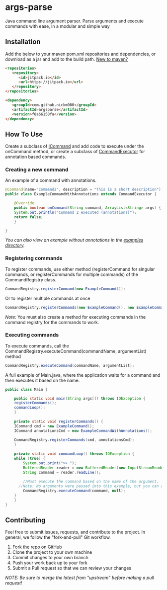 # args-parse
Java command line argument parser. Parse arguments and execute commands with ease, in a modular and simple way

## Installation
Add the below to your maven pom.xml repositories and dependencies, or download as a jar and add to the build path. [New to maven?](https://maven.apache.org/guides/getting-started/maven-in-five-minutes.html#the-pom)
```html
<repositories>
   <repository>
      <id>jitpack.io</id>
      <url>https://jitpack.io</url>
   </repository>
</repositories>
```
```html
<dependency>
   <groupId>com.github.nickm980</groupId>
   <artifactId>argsparse</artifactId>
   <version>f8a66158fa</version>
</dependency>
```

## How To Use
Create a subclass of [ICommand](https://github.com/nickm980/argsparse/blob/7455cd396f53061f9b437416f82cf20b0c49d459/src/me/nickm980/argsparse/ICommand.java) and add code to execute under the onCommand method, or create a subclass of [CommandExecutor](https://github.com/nickm980/argsparse/blob/7455cd396f53061f9b437416f82cf20b0c49d459/src/me/nickm980/argsparse/CommandExecutor.java) for annotation based commands.

### Creating a new command
An example of a command with annotations.
```java
@Command(name="command2", description = "This is a short description")
public class ExampleCommandWithAnnotations extends CommandExecutor {

    @Override
    public boolean onCommand(String command, ArrayList<String> args) {
	System.out.println("Command 2 executed (annotations)");
	return false;
    }

}
```
*You can also view an example without annotations in the [examples directory](https://github.com/nickm980/argsparse/blob/main/src/examples/).*

### Registering commands
To register commands, use either method (registerCommand for singular commands, or registerCommands for multiple commands) of the CommandRegistry class.

```java
CommandRegistry.registerCommand(new ExampleCommand());
```

Or to register multiple commands at once
```java
CommandRegistry.registerCommands(new ExampleCommand(), new ExampleCommand1());
```
*Note:* You must also create a method for executing commands in the command registry for the commands to work.

### Executing commands
To execute commands, call the CommandRegistry.executeCommand(commandName, argumentList) method
```java
CommandRegistry.executeCommand(commandName, argumentList);
```

A full example of Main.java, where the application waits for a command and then executes it based on the name.
```java
public class Main {

    public static void main(String args[]) throws IOException {
	registerCommands();
	commandLoop();
    }
    
    private static void registerCommands() {
	ICommand cmd = new ExampleCommand();
	ICommand annotationsCmd = new ExampleCommandWithAnnotations();
	
	CommandRegistry.registerCommands(cmd, annotationsCmd);
    }
    
    private static void commandLoop() throws IOException {
	while (true) {
	    System.out.print(">> ");
	    BufferedReader reader = new BufferedReader(new InputStreamReader(System.in));
	    String command = reader.readLine();
	    
	    //Must execute the command based on the name of the argument.
      //Note: No arguments were passed into this example, but you can add that functionality if you wish
	    CommandRegistry.executeCommand(command, null);
	}
    }
}
```
## Contributing
Feel free to submit issues, requests, and contribute to the project. In general, we follow the "fork-and-pull" Git workflow.

1. Fork the repo on GitHub
2. Clone the project to your own machine
3. Commit changes to your own branch
4. Push your work back up to your fork
5. Submit a Pull request so that we can review your changes

*NOTE: Be sure to merge the latest from "upstream" before making a pull request!*
